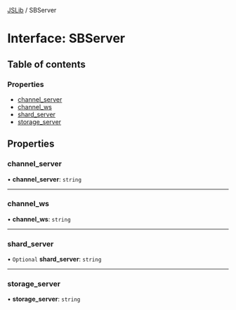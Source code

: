 [JSLib](../README.md) / SBServer

# Interface: SBServer

## Table of contents

### Properties

- [channel\_server](SBServer.md#channel_server)
- [channel\_ws](SBServer.md#channel_ws)
- [shard\_server](SBServer.md#shard_server)
- [storage\_server](SBServer.md#storage_server)

## Properties

### channel\_server

• **channel\_server**: `string`

___

### channel\_ws

• **channel\_ws**: `string`

___

### shard\_server

• `Optional` **shard\_server**: `string`

___

### storage\_server

• **storage\_server**: `string`

